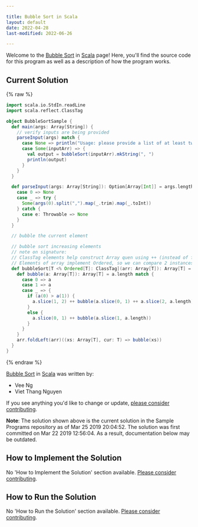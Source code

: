 ```yaml
---

title: Bubble Sort in Scala
layout: default
date: 2022-04-28
last-modified: 2022-06-26

---
```


Welcome to the [Bubble Sort](https://sampleprograms.io/projects/bubble-sort) in [Scala](https://sampleprograms.io/languages/scala) page! Here, you'll find the source code for this program as well as a description of how the program works.

## Current Solution

{% raw %}

```scala
import scala.io.StdIn.readLine
import scala.reflect.ClassTag

object BubbleSortSample {
  def main(args: Array[String]) {
    // verify inputs are being provided
    parseInput(args) match {
      case None => println("Usage: please provide a list of at least two integers to sort in the format \"1, 2, 3, 4, 5\"")
      case Some(inputArr) => {
        val output = bubbleSort(inputArr).mkString(", ")
        println(output)
      }
    }
  }

  def parseInput(args: Array[String]): Option[Array[Int]] = args.length match {
    case 0 => None
    case _ => try {
      Some(args(0).split(",").map(_.trim).map(_.toInt))
    } catch {
      case e: Throwable => None
    }
  }

  // bubble the current element

  // bubble sort increasing elements
  // note on signature:
  // ClassTag elements help construct Array quen using ++ (instead of falling back to ArraySeq)
  // Elements of array implement Ordered, so we can compare 2 instances of T using ==, <, >, etc.
  def bubbleSort[T <% Ordered[T]: ClassTag](arr: Array[T]): Array[T] = {
    def bubble(a: Array[T]): Array[T] = a.length match {
      case 0 => a
      case 1 => a
      case _ => {
        if (a(0) > a(1)) {
          a.slice(1, 2) ++ bubble(a.slice(0, 1) ++ a.slice(2, a.length))
        }
        else {
          a.slice(0, 1) ++ bubble(a.slice(1, a.length))
        }
      }
    }
    arr.foldLeft(arr)((xs: Array[T], cur: T) => bubble(xs))
  }
}
```

{% endraw %}

[Bubble Sort](https://sampleprograms.io/projects/bubble-sort) in [Scala](https://sampleprograms.io/languages/scala) was written by:

- Vee Ng
- Viet Thang Nguyen

If you see anything you'd like to change or update, [please consider contributing](https://github.com/TheRenegadeCoder/sample-programs).

**Note**: The solution shown above is the current solution in the Sample Programs repository as of Mar 25 2019 20:04:52. The solution was first committed on Mar 22 2019 12:56:04. As a result, documentation below may be outdated.

## How to Implement the Solution

No 'How to Implement the Solution' section available. [Please consider contributing](https://github.com/TheRenegadeCoder/sample-programs-website).

## How to Run the Solution

No 'How to Run the Solution' section available. [Please consider contributing](https://github.com/TheRenegadeCoder/sample-programs-website).